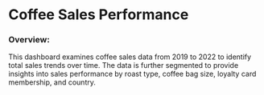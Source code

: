 # Coffee Sales Performance


### Overview:
This dashboard examines coffee sales data from 2019 to 2022 to identify total sales trends over time. The data is further segmented to provide insights into sales performance by roast type, coffee bag size, loyalty card membership, and country.
